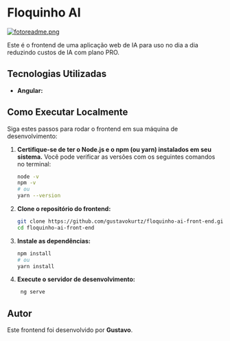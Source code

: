 # Floquinho AI

[![fotoreadme.png](https://i.postimg.cc/4dBBxc01/fotoreadme.png)](https://postimg.cc/624dH8t7)

Este é o frontend de uma aplicação web de IA para uso no dia a dia reduzindo custos de IA com plano PRO.

## Tecnologias Utilizadas

* **Angular:** 

## Como Executar Localmente

Siga estes passos para rodar o frontend em sua máquina de desenvolvimento:

1.  **Certifique-se de ter o Node.js e o npm (ou yarn) instalados em seu sistema.** Você pode verificar as versões com os seguintes comandos no terminal:
    ```bash
    node -v
    npm -v
    # ou
    yarn --version
    ```

2.  **Clone o repositório do frontend:**
    ```bash
    git clone https://github.com/gustavokurtz/floquinho-ai-front-end.git
    cd floquinho-ai-front-end
    ```

3.  **Instale as dependências:**
    ```bash
    npm install
    # ou
    yarn install
    ```

4.  **Execute o servidor de desenvolvimento:**
    ```bash
     ng serve
    ```

## Autor

Este frontend foi desenvolvido por **Gustavo**.
